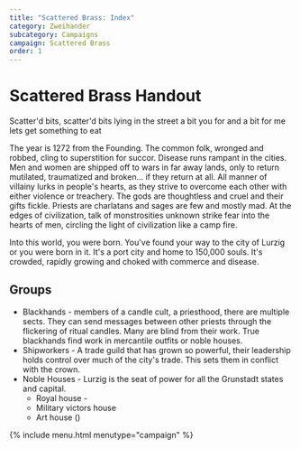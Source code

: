 ```yaml
--- 
title: "Scattered Brass: Index"
category: Zweihander
subcategory: Campaigns
campaign: Scattered Brass
order: 1
---
```


# Scattered Brass Handout
 
Scatter'd bits, scatter'd bits
    lying in the street
a bit you for and a bit for me
    lets get something to eat

The year is 1272 from the Founding. The common folk, wronged and robbed, cling to superstition for succor. Disease runs rampant in the cities. Men and women are shipped off to wars in far away lands, only to return mutilated, traumatized and broken... if they return at all. All manner of villainy lurks in people's hearts, as they strive to overcome each other with either violence or treachery. The gods are thoughtless and cruel and their gifts fickle. Priests are charlatans and sages are few and mostly mad. At the edges of civilization, talk of monstrosities unknown strike fear into the hearts of men, circling the light of civilization like a camp fire.

Into this world, you were born. You've found your way to the city of Lurzig or you were born in it. It's a port city and home to 150,000 souls. It's crowded, rapidly growing and choked with commerce and disease. 

## Groups

* Blackhands - members of a candle cult, a priesthood, there are multiple sects. They can send messages between other priests through the flickering of ritual candles. Many are blind from their work. True blackhands find work in mercantile outfits or noble houses.
* Shipworkers - A trade guild that has grown so powerful, their leadership holds control over much of the city's trade. This sets them in conflict with the crown.
* Noble Houses - Lurzig is the seat of power for all the Grunstadt states and capital.
  * Royal house - 
  * Military victors house
  * Art house ()


{% include menu.html menutype="campaign" %}